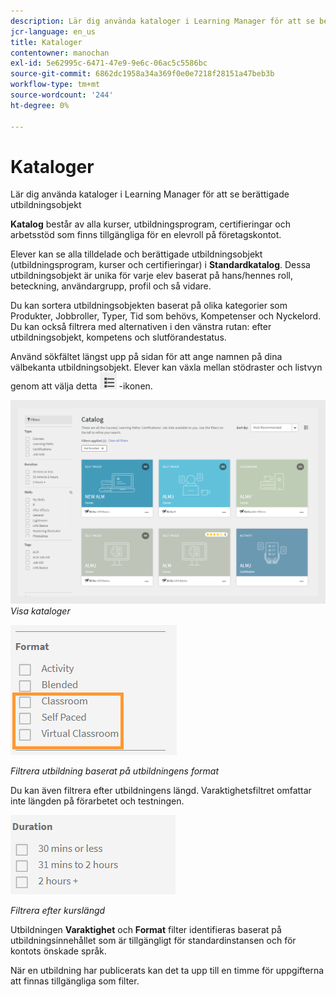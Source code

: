 ```yaml
---
description: Lär dig använda kataloger i Learning Manager för att se berättigade utbildningsobjekt
jcr-language: en_us
title: Kataloger
contentowner: manochan
exl-id: 5e62995c-6471-47e9-9e6c-06ac5c5586bc
source-git-commit: 6862dc1958a34a369f0e0e7218f28151a47beb3b
workflow-type: tm+mt
source-wordcount: '244'
ht-degree: 0%

---
```


# Kataloger

Lär dig använda kataloger i Learning Manager för att se berättigade utbildningsobjekt

**Katalog** består av alla kurser, utbildningsprogram, certifieringar och arbetsstöd som finns tillgängliga för en elevroll på företagskontot.

Elever kan se alla tilldelade och berättigade utbildningsobjekt (utbildningsprogram, kurser och certifieringar) i **Standardkatalog**. Dessa utbildningsobjekt är unika för varje elev baserat på hans/hennes roll, beteckning, användargrupp, profil och så vidare.

Du kan sortera utbildningsobjekten baserat på olika kategorier som Produkter, Jobbroller, Typer, Tid som behövs, Kompetenser och Nyckelord. Du kan också filtrera med alternativen i den vänstra rutan: efter utbildningsobjekt, kompetens och slutförandestatus.

Använd sökfältet längst upp på sidan för att ange namnen på dina välbekanta utbildningsobjekt. Elever kan växla mellan stödraster och listvyn genom att välja detta ![](assets/icon-list.png) -ikonen.

![](assets/catalogs.png)
*Visa kataloger*

<!--As a learner, you can  filter training based on the format of training, for example, Classroom, Self-paced, or Virtual Classroom. In addition, the learner can also filter the trainings based on Training Duration. Skill Levels filter which is already available, can now be enabled/disabled by Administrator. -->

![](assets/image014.png)

*Filtrera utbildning baserat på utbildningens format*

Du kan även filtrera efter utbildningens längd. Varaktighetsfiltret omfattar inte längden på förarbetet och testningen.

![](assets/image015.png)

*Filtrera efter kurslängd*

Utbildningen **Varaktighet** och **Format** filter identifieras baserat på utbildningsinnehållet som är tillgängligt för standardinstansen och för kontots önskade språk.

När en utbildning har publicerats kan det ta upp till en timme för uppgifterna att finnas tillgängliga som filter.
